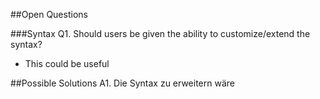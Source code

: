 ##Open Questions

###Syntax
Q1. Should users be given the ability to customize/extend the syntax? 
* This could be useful

##Possible Solutions
A1. Die Syntax zu erweitern wäre 
 

